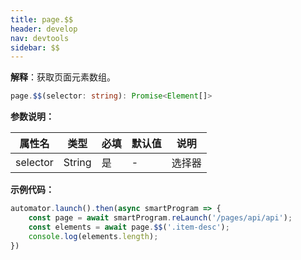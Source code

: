 ```yaml
---
title: page.$$
header: develop
nav: devtools
sidebar: $$
---
```


**解释**：获取页面元素数组。

```ts
page.$$(selector: string): Promise<Element[]>
```

**参数说明：**

|属性名 |类型  |必填 | 默认值 |说明|
|---- | ---- | ---- | ----|----|
|selector| String|是|- |选择器|


**示例代码：**

```js
automator.launch().then(async smartProgram => {
    const page = await smartProgram.reLaunch('/pages/api/api');
    const elements = await page.$$('.item-desc');
    console.log(elements.length);
})
```
